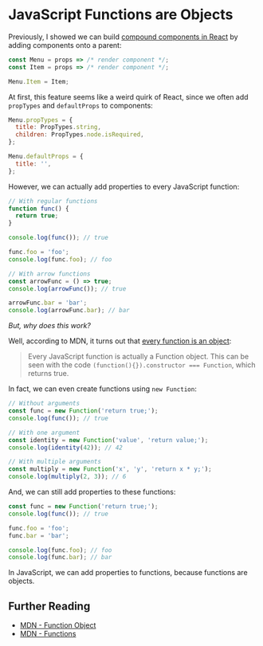 # JavaScript Functions are Objects

Previously, I showed we can build [compound components in React](https://github.com/mattscripted/react-compound-components) by adding components onto a parent:

```js
const Menu = props => /* render component */;
const Item = props => /* render component */;

Menu.Item = Item;
```

At first, this feature seems like a weird quirk of React, since we often add `propTypes` and `defaultProps` to components:

```js
Menu.propTypes = {
  title: PropTypes.string,
  children: PropTypes.node.isRequired,
};

Menu.defaultProps = {
  title: '',
};
```

However, we can actually add properties to every JavaScript function:

```js
// With regular functions
function func() {
  return true;
}

console.log(func()); // true

func.foo = 'foo';
console.log(func.foo); // foo

// With arrow functions
const arrowFunc = () => true;
console.log(arrowFunc()); // true

arrowFunc.bar = 'bar';
console.log(arrowFunc.bar); // bar
```

_But, why does this work?_

Well, according to MDN, it turns out that [every function is an object](https://developer.mozilla.org/en-US/docs/Web/JavaScript/Reference/Global_Objects/Function):

> Every JavaScript function is actually a Function object. This can be seen with the code `(function(){}).constructor === Function`, which returns true.

In fact, we can even create functions using `new Function`:

```js
// Without arguments
const func = new Function('return true;');
console.log(func()); // true

// With one argument
const identity = new Function('value', 'return value;');
console.log(identity(42)); // 42

// With multiple arguments
const multiply = new Function('x', 'y', 'return x * y;');
console.log(multiply(2, 3)); // 6
```

And, we can still add properties to these functions:

```js
const func = new Function('return true;');
console.log(func()); // true

func.foo = 'foo';
func.bar = 'bar';

console.log(func.foo); // foo
console.log(func.bar); // bar
```


In JavaScript, we can add properties to functions, because functions are objects.

## Further Reading
- [MDN - Function Object](https://developer.mozilla.org/en-US/docs/Web/JavaScript/Reference/Global_Objects/Function)
- [MDN - Functions](https://developer.mozilla.org/en-US/docs/Web/JavaScript/Reference/Functions)
